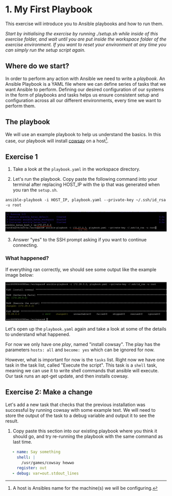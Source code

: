 # 1. My First Playbook

This exercise will introduce you to Ansible playbooks and how to run them.

*Start by initialising the exercise by running ./setup.sh while inside of this exercise folder, and wait until you are put inside the workspace folder of the exercise environment. If you want to reset your environment at any time you can simply run the setup script again.*

## Where do we start?

In order to perform any action with Ansible we need to write a *playbook*. An Ansible Playbook is a YAML file where we can define series of tasks that we want Ansible to perform. Defining our desired configuration of our systems in the form of playbooks and tasks helps us ensure consistent setup and configuration across all our different environments, every time we want to perform them.

## The playbook

We will use an example playbook to help us understand the basics. In this case, our playbook will install [cowsay](https://pypi.org/project/cowsay/)
on a host[^1].

[^1]: A host is Ansibles name for the machine(s) we will be configuring.

## Exercise 1

1. Take a look at the `playbook.yaml` in the workspace directory.

2. Let's run the playbook. Copy paste the following command into your terminal after replacing HOST_IP with the ip that was generated when you ran the `setup.sh`.

```
ansible-playbook -i HOST_IP, playbook.yaml --private-key ~/.ssh/id_rsa -u root
```

![playbook run helper image](/utils/assets/my-first-playbook_img_1.png)

3. Answer "yes" to the SSH prompt asking if you want to continue connecting.

### What happened?

If everything ran correctly, we should see some output like the example image below:

![playbook run output image](/utils/assets/my-first-playbook_img_2.png)

Let's open up the `playbook.yaml` again and take a look at some of the details to understand what happened.

For now we only have one *play*, named "install cowsay". The play has the parameters `hosts: all` and  `become: yes` which can be ignored for now.

However, what is important for now is the `tasks` list. Right now we have one task in the task list, called "Execute the script". This task is a `shell` task, meaning we can use it to write shell commands that ansible will execute. Our task runs an apt-get update, and then installs cowsay.

## Exercise 2: Make a change

Let's add a new task that checks that the previous installation was successful by running cowsay with some example text. We will need to store the output of the task to a debug variable and output it to see the result.

1. Copy paste this section into our existing playbook where you think it should go, and try re-running the playbook with the same command as last time.

 ```yaml
    - name: Say something
      shell: |
        /usr/games/cowsay hewwo
      register: out
    - debug: var=out.stdout_lines
```
